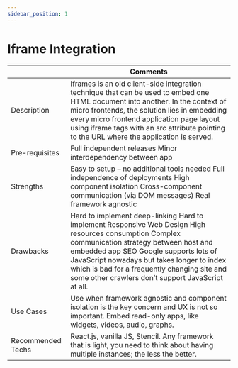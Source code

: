 ```yaml
---
sidebar_position: 1
---
```


# Iframe Integration

|                   | Comments                                                                                                                                                                                                                                                                                                                                      |
|-------------------|-----------------------------------------------------------------------------------------------------------------------------------------------------------------------------------------------------------------------------------------------------------------------------------------------------------------------------------------------|
| Description       | Iframes is an old client-side integration technique that can be used to embed one HTML document into another. In the context of micro frontends, the solution lies in embedding every micro frontend application page layout using iframe tags with an src attribute pointing to the URL where the application is served.                     |
| Pre-requisites    | Full independent releases Minor interdependency between app                                                                                                                                                                                                                                                                                   |
| Strengths         | Easy to setup – no additional tools needed Full independence of deployments High component isolation Cross-component communication (via DOM messages) Real framework agnostic                                                                                                                                                                 |
| Drawbacks         | Hard to implement deep-linking Hard to implement Responsive Web Design High resources consumption Complex communication strategy between host and embedded app SEO Google supports lots of JavaScript nowadays but takes longer to index which is bad for a frequently changing site and some other crawlers don’t support JavaScript at all. |
| Use Cases         | Use when framework agnostic and component isolation is the key concern and UX is not so important. Embed read-only apps, like widgets, videos, audio, graphs.                                                                                                                                                                                 |
| Recommended Techs | React.js, vanilla JS, Stencil. Any framework that is light, you need to think about having multiple instances; the less the better.                                                                                                                                                                                                           |